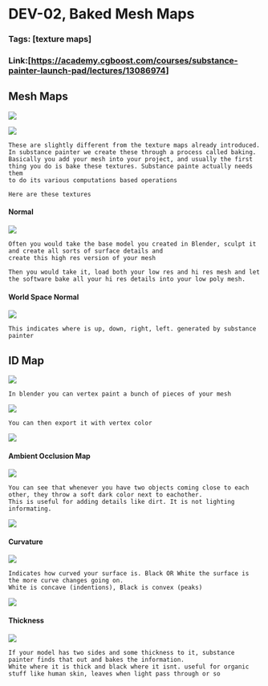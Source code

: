 # DEV-02, Baked Mesh Maps
### Tags: [texture maps]
### Link:[<https://academy.cgboost.com/courses/substance-painter-launch-pad/lectures/13086974>]

## Mesh Maps
![](../images/DEV-02/DEV-02-A1.png)

![](../images/DEV-02/DEV-02-A2.png)

    These are slightly different from the texture maps already introduced. In substance painter we create these through a process called baking.
    Basically you add your mesh into your project, and usually the first thing you do is bake these textures. Substance painte actually needs them
    to do its various computations based operations

    Here are these textures

#### Normal
![](../images/DEV-02/DEV-02-A3.png)

    Often you would take the base model you created in Blender, sculpt it and create all sorts of surface details and 
    create this high res version of your mesh

    Then you would take it, load both your low res and hi res mesh and let the software bake all your hi res details into your low poly mesh.

#### World Space Normal
![](../images/DEV-02/DEV-02-A4.png)

    This indicates where is up, down, right, left. generated by substance painter

## ID Map
![](../images/DEV-02/DEV-02-A5.png)
    
    In blender you can vertex paint a bunch of pieces of your mesh

![](../images/DEV-02/DEV-02-A6.png)

    You can then export it with vertex color

![](../images/DEV-02/DEV-02-A7.png)

#### Ambient Occlusion Map
![](../images/DEV-02/DEV-02-A8.png)

    You can see that whenever you have two objects coming close to each other, they throw a soft dark color next to eachother.
    This is useful for adding details like dirt. It is not lighting informating.

![](../images/DEV-02/DEV-02-A9.png)

#### Curvature
![](../images/DEV-02/DEV-02-A10.png)

    Indicates how curved your surface is. Black OR White the surface is the more curve changes going on.
    White is concave (indentions), Black is convex (peaks)

![](../images/DEV-02/DEV-02-A11.png)

#### Thickness
![](../images/DEV-02/DEV-02-A12.png)

    If your model has two sides and some thickness to it, substance painter finds that out and bakes the information.
    White where it is thick and black where it isnt. useful for organic stuff like human skin, leaves when light pass through or so

